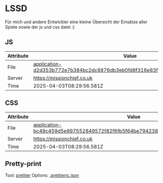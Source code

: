 # LSSD

Für mich und andere Entwickler eine kleine Übersicht der Einsätze aller Spiele sowie der js und css datei :)

<!-- automated -->

## JS

| Attribute | Value                                                                                                                                                                                                |
| --------- | ---------------------------------------------------------------------------------------------------------------------------------------------------------------------------------------------------- |
| File      | [application-d2d353b772e7b384bc2dc8876db3eb0fd8f316e83f5651b1f5116f033d54fade.js](https://missionchief.co.uk/assets/application-d2d353b772e7b384bc2dc8876db3eb0fd8f316e83f5651b1f5116f033d54fade.js) |
| Server    | https://missionchief.co.uk                                                                                                                                                                           |
| Time      | 2025-04-03T08:29:56.581Z                                                                                                                                                                             |

## CSS

| Attribute | Value                                                                                                                                                                                                  |
| --------- | ------------------------------------------------------------------------------------------------------------------------------------------------------------------------------------------------------ |
| File      | [application-bc49c459d5e997552849572f82f6fb5f64be794238e256b2ba7a8351e1c000b3.css](https://missionchief.co.uk/assets/application-bc49c459d5e997552849572f82f6fb5f64be794238e256b2ba7a8351e1c000b3.css) |
| Server    | https://missionchief.co.uk                                                                                                                                                                             |
| Time      | 2025-04-03T08:29:56.581Z                                                                                                                                                                               |

## Pretty-print

Tool: [prettier](https://prettier.io)
Options: [.prettierrc.json](./.prettierrc.json)

<!-- /automated -->
